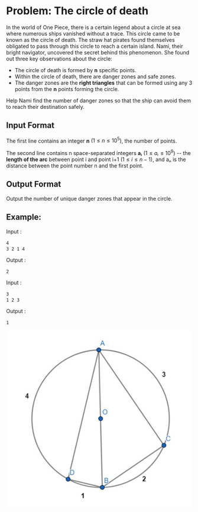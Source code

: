 # Problem:  The circle of death


In the world of One Piece, there is a certain legend about a circle at sea where numerous ships vanished without a trace. This circle came to be known as the circle of death.
The straw hat pirates found themselves obligated to pass through this circle to reach a certain island.
Nami, their bright navigator, uncovered the secret behind this phenomenon.
She found out three key observations about the circle:
- The circle of death is formed by **n** specific points.
- Within the circle of death, there are danger zones and safe zones.
- The danger zones are the **right triangles** that can be formed using any 3 points from the **n** points forming the circle. 

Help Nami find the number of danger zones so that the ship can avoid them to reach their destination safely.

## Input Format

The first line contains an integer **n** $(1 ≤ n ≤10^5)$, the number of points.

The second line contains n space-separated integers **aᵢ**  $(1≤aᵢ≤10^9)$ -- the **length of the arc** between point i and point i+1 $(1≤i≤n−1)$, and aₙ is the distance between the point number n and the first point.

## Output Format
Output the number of unique danger zones that appear in the circle.

## Example:

Input :

```
4
3 2 1 4
```

Output :

```
2
```

Input :

```
3
1 2 3
```

Output :

```
1
```



![Illustration](./illustration.jpg)
